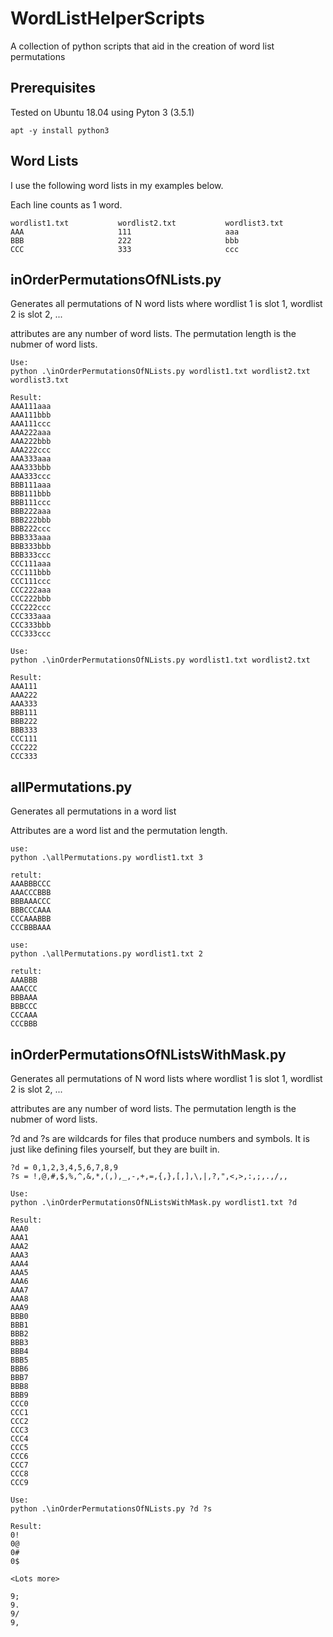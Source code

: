 # WordListHelperScripts
A collection of python scripts that aid in the creation of word list permutations

## Prerequisites

Tested on Ubuntu 18.04 using Pyton 3 (3.5.1)
```
apt -y install python3
```

## Word Lists

I use the following word lists in my examples below.

Each line counts as 1 word. 

```
wordlist1.txt           wordlist2.txt           wordlist3.txt
AAA                     111                     aaa
BBB                     222                     bbb
CCC                     333                     ccc
```

## inOrderPermutationsOfNLists.py

Generates all permutations of N word lists where wordlist 1 is slot 1, wordlist 2 is slot 2, ...

attributes are any number of word lists. The permutation length is the nubmer of word lists. 

```
Use:
python .\inOrderPermutationsOfNLists.py wordlist1.txt wordlist2.txt wordlist3.txt 

Result:
AAA111aaa
AAA111bbb
AAA111ccc
AAA222aaa
AAA222bbb
AAA222ccc
AAA333aaa
AAA333bbb
AAA333ccc
BBB111aaa
BBB111bbb
BBB111ccc
BBB222aaa
BBB222bbb
BBB222ccc
BBB333aaa
BBB333bbb
BBB333ccc
CCC111aaa
CCC111bbb
CCC111ccc
CCC222aaa
CCC222bbb
CCC222ccc
CCC333aaa
CCC333bbb
CCC333ccc
```
```
Use:
python .\inOrderPermutationsOfNLists.py wordlist1.txt wordlist2.txt

Result:
AAA111
AAA222
AAA333
BBB111
BBB222
BBB333
CCC111
CCC222
CCC333
```

## allPermutations.py

Generates all permutations in a word list

Attributes are a word list and the permutation length.

```
use: 
python .\allPermutations.py wordlist1.txt 3

retult:
AAABBBCCC
AAACCCBBB
BBBAAACCC
BBBCCCAAA
CCCAAABBB
CCCBBBAAA
```
```
use: 
python .\allPermutations.py wordlist1.txt 2

retult:
AAABBB
AAACCC
BBBAAA
BBBCCC
CCCAAA
CCCBBB
```

## inOrderPermutationsOfNListsWithMask.py

Generates all permutations of N word lists where wordlist 1 is slot 1, wordlist 2 is slot 2, ...

attributes are any number of word lists. The permutation length is the nubmer of word lists. 

?d and ?s are wildcards for files that produce numbers and symbols. It is just like defining files yourself, but they are built in.

```
?d = 0,1,2,3,4,5,6,7,8,9
?s = !,@,#,$,%,^,&,*,(,),_,-,+,=,{,},[,],\,|,?,",<,>,:,;,.,/,,
```

```
Use:
python .\inOrderPermutationsOfNListsWithMask.py wordlist1.txt ?d 

Result:
AAA0
AAA1
AAA2
AAA3
AAA4
AAA5
AAA6
AAA7
AAA8
AAA9
BBB0
BBB1
BBB2
BBB3
BBB4
BBB5
BBB6
BBB7
BBB8
BBB9
CCC0
CCC1
CCC2
CCC3
CCC4
CCC5
CCC6
CCC7
CCC8
CCC9
```
```
Use:
python .\inOrderPermutationsOfNLists.py ?d ?s

Result:
0!
0@
0#
0$

<Lots more>

9;
9.
9/
9,
```

